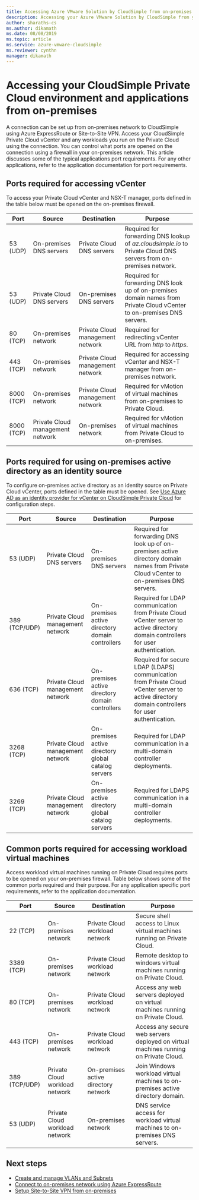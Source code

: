 ```yaml
---
title: Accessing Azure VMware Solution by CloudSimple from on-premises 
description: Accessing your Azure VMware Solution by CloudSimple from your on-premises network through a firewall
author: sharaths-cs 
ms.author: dikamath 
ms.date: 08/08/2019 
ms.topic: article 
ms.service: azure-vmware-cloudsimple 
ms.reviewer: cynthn 
manager: dikamath 
---
```


# Accessing your CloudSimple Private Cloud environment and applications from on-premises

A connection can be set up from on-premises network to CloudSimple using Azure ExpressRoute or Site-to-Site VPN.  Access your CloudSimple Private Cloud vCenter and any workloads you run on the Private Cloud using the connection.  You can control what ports are opened on the connection using a firewall in your on-premises network.  This article discusses some of the typical applications port requirements.  For any other applications, refer to the application documentation for port requirements.

## Ports required for accessing vCenter

To access your Private Cloud vCenter and NSX-T manager, ports defined in the table below must be opened on the on-premises firewall.  

| Port       | Source                           | Destination                      | Purpose                                                                                                                |
|------------|----------------------------------|----------------------------------|------------------------------------------------------------------------------------------------------------------------|
| 53 (UDP)   | On-premises DNS servers          | Private Cloud DNS servers        | Required for forwarding DNS lookup of *az.cloudsimple.io* to Private Cloud DNS servers from on-premises network.       |
| 53 (UDP)   | Private Cloud DNS servers        | On-premises DNS servers          | Required for forwarding DNS look up of on-premises domain names from Private Cloud vCenter to on-premises DNS servers. |
| 80 (TCP)   | On-premises network              | Private Cloud management network | Required for redirecting vCenter URL from *http* to *https*.                                                           |
| 443 (TCP)  | On-premises network              | Private Cloud management network | Required for accessing vCenter and NSX-T manager from on-premises network.                                             |
| 8000 (TCP) | On-premises network              | Private Cloud management network | Required for vMotion of virtual machines from on-premises to Private Cloud.                                            |
| 8000 (TCP) | Private Cloud management network | On-premises network              | Required for vMotion of virtual machines from Private Cloud to on-premises.                                            |

## Ports required for using on-premises active directory as an identity source

To configure on-premises active directory as an identity source on Private Cloud vCenter, ports defined in the table must be opened.  See [Use Azure AD as an identity provider for vCenter on CloudSimple Private Cloud](https://docs.azure.cloudsimple.com/azure-ad/) for configuration steps.

| Port         | Source                           | Destination                                         | Purpose                                                                                                                                          |
|--------------|----------------------------------|-----------------------------------------------------|--------------------------------------------------------------------------------------------------------------------------------------------------|
| 53 (UDP)      | Private Cloud DNS servers        | On-premises DNS servers                             | Required for forwarding DNS look up of on-premises active directory domain names from Private Cloud vCenter to on-premises DNS servers.          |
| 389 (TCP/UDP) | Private Cloud management network | On-premises active directory domain controllers     | Required for LDAP communication from Private Cloud vCenter server to active directory domain controllers for user authentication.                |
| 636 (TCP)     | Private Cloud management network | On-premises active directory domain controllers     | Required for secure LDAP (LDAPS) communication from Private Cloud vCenter server to active directory domain controllers for user authentication. |
| 3268 (TCP)    | Private Cloud management network | On-premises active directory global catalog servers | Required for LDAP communication in a multi-domain controller deployments.                                                                        |
| 3269 (TCP)    | Private Cloud management network | On-premises active directory global catalog servers | Required for LDAPS communication in a multi-domain controller deployments.                                                                       |                                           |

## Common ports required for accessing workload virtual machines

Access workload virtual machines running on Private Cloud requires ports to be opened on your on-premises firewall.  Table below shows some of the common ports required and their purpose.  For any application specific port requirements, refer to the application documentation.

| Port         | Source                         | Destination                          | Purpose                                                                              |
|--------------|--------------------------------|--------------------------------------|--------------------------------------------------------------------------------------|
| 22 (TCP)      | On-premises network            | Private Cloud workload network       | Secure shell access to Linux virtual machines running on Private Cloud.              |
| 3389 (TCP)    | On-premises network            | Private Cloud workload network       | Remote desktop to windows virtual machines running on Private Cloud.                 |
| 80 (TCP)      | On-premises network            | Private Cloud workload network       | Access any web servers deployed on virtual machines running on Private Cloud.        |
| 443 (TCP)     | On-premises network            | Private Cloud workload network       | Access any secure web servers deployed on virtual machines running on Private Cloud. |
| 389 (TCP/UDP) | Private Cloud workload network | On-premises active directory network | Join Windows workload virtual machines to on-premises active directory domain.       |
| 53 (UDP)      | Private Cloud workload network | On-premises network                  | DNS service access for workload virtual machines to on-premises DNS servers.         |

## Next steps

* [Create and manage VLANs and Subnets](https://docs.azure.cloudsimple.com/create-vlan-subnet/)
* [Connect to on-premises network using Azure ExpressRoute](https://docs.azure.cloudsimple.com/on-premises-connection/)
* [Setup Site-to-Site VPN from on-premises](https://docs.azure.cloudsimple.com/vpn-gateway/)